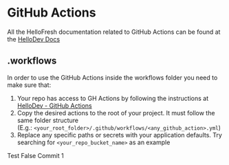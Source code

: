 # GitHub Actions

All the HelloFresh documentation related to GitHub Actions can be found at the [HelloDev Docs](https://hellodev.hellofresh.io/project/github-actions/docs)

## .workflows

In order to use the GitHub Actions inside the workflows folder you need to make sure that:

1. Your repo has access to GH Actions by following the instructions at [HelloDev - GitHub Actions](https://hellodev.hellofresh.io/project/github-actions/docs/user/opt-in/)
1. Copy the desired actions to the root of your project. It must follow the same folder structure \
   (E.g.: `<your_root_folder>/.github/workflows/<any_github_action>.yml`)
1. Replace any specific paths or secrets with your application defaults. Try searching for `<your_repo_bucket_name>` as an example

Test False Commit 1

